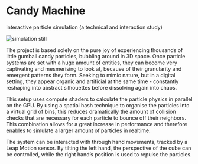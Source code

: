 # Candy Machine
interactive particle simulation (a technical and interaction study)

![simulation still](http://cv.simonstimberg.de/assets/artworks/CandyMachine07.jpg "inside the candy machine")


The project is based solely on the pure joy of experiencing thousands of little gumball candy particles, bubbling around in 3D space. Once particle systems are set with a huge amount of entities, they can become very captivating and mesmerising to look at, because of their granularity and emergent patterns they form. Seeking to mimic nature, but in a digital setting, they appear organic and artificial at the same time - constantly reshaping into abstract silhouettes before dissolving again into chaos.	

This setup uses compute shaders to calculate the particle physics in parallel on the GPU. By using a spatial hash technique to organise the particles into a virtual grid of bins, this reduces dramatically the amount of collision checks that are necessary for each particle to bounce off their neighbors. This combination allows for a great increase in performance and therefore enables to simulate a larger amount of particles in realtime.									

The system can be interacted with through hand movements, tracked by a Leap Motion sensor. By tilting the left hand, the perspective of the cube can be controlled, while the right hand’s position is used to repulse the particles.
	
